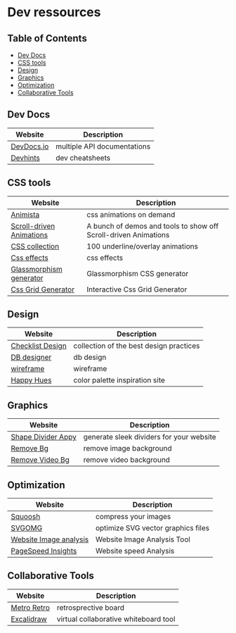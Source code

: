 # Dev ressources

## Table of Contents
- [Dev Docs](#dev-docs)
- [CSS tools](#css-tools)
- [Design](#design)
- [Graphics](#graphics)
- [Optimization](#optimization)
- [Collaborative Tools](#collaborative-tools)


## Dev Docs
| Website | Description |
| ------- | ----------- |
| [DevDocs.io](https://devdocs.io/)  | multiple API documentations |
| [Devhints](https://devhints.io/)  | dev cheatsheets |

## CSS tools
| Website | Description |
| ------- | ----------- |
| [Animista](https://animista.net/)  | css animations on demand |
| [Scroll-driven Animations](https://scroll-driven-animations.style/)  | A bunch of demos and tools to show off Scroll-driven Animations |
| [CSS collection](https://dev.to/afif/100-underline-overlay-animation-the-ultimate-css-collection-4p40)  | 100 underline/overlay animations |
| [Css effects](https://emilkowalski.github.io/css-effects-snippets/)  | css effects |
| [Glassmorphism generator](https://glassmorphism.com/)  | Glassmorphism CSS generator |
| [Css Grid Generator](https://grid.layoutit.com/)  | Interactive Css Grid Generator |

## Design
| Website | Description |
| ------- | ----------- |
| [Checklist Design](https://www.checklist.design/)  | collection of the best design practices |
| [DB designer](https://app.dbdesigner.net/)  | db design | 
| [wireframe](https://wireframe.cc/)  | wireframe |
| [Happy Hues](https://www.happyhues.co/)  | color palette inspiration site |

## Graphics
| Website | Description |
| ------- | ----------- |
| [Shape Divider Appy](https://www.shapedivider.app/)  | generate sleek dividers for your website |
| [Remove Bg](https://www.remove.bg/)  | remove image background |
| [Remove Video Bg](https://www.unscreen.com/)  | remove video background |

## Optimization
| Website | Description |
| ------- | ----------- |
| [Squoosh](https://squoosh.app/)  | compress your images |
| [SVGOMG](https://jakearchibald.github.io/svgomg/)  | optimize SVG vector graphics files |
| [Website Image analysis](https://webspeedtest.cloudinary.com/)  | Website Image Analysis Tool |
| [PageSpeed Insights](https://pagespeed.web.dev/)  | Website speed Analysis  |

## Collaborative Tools
| Website | Description |
| ------- | ----------- |
| [Metro Retro](https://metroretro.io/)  | retrosprective board |
| [Excalidraw](https://excalidraw.com/)  | virtual collaborative whiteboard tool |
